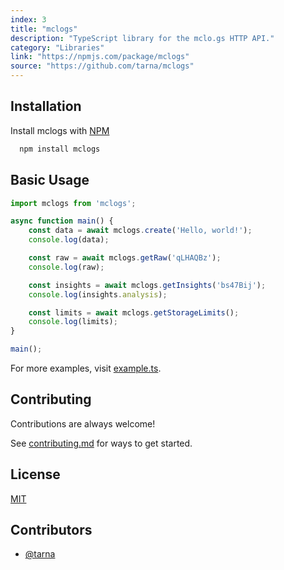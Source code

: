 ```yaml
---
index: 3
title: "mclogs"
description: "TypeScript library for the mclo.gs HTTP API."
category: "Libraries"
link: "https://npmjs.com/package/mclogs"
source: "https://github.com/tarna/mclogs"
---
```


## Installation
Install mclogs with [NPM](https://npmjs.com)

```bash
  npm install mclogs
```

## Basic Usage
```ts
import mclogs from 'mclogs';

async function main() {
    const data = await mclogs.create('Hello, world!');
    console.log(data);

    const raw = await mclogs.getRaw('qLHAQBz');
    console.log(raw);

    const insights = await mclogs.getInsights('bs47Bij');
    console.log(insights.analysis);

    const limits = await mclogs.getStorageLimits();
    console.log(limits);
}

main();
```

For more examples, visit [example.ts](https://github.com/tarna/mclogs/blob/master/src/example.ts).

## Contributing
Contributions are always welcome!

See [contributing.md](CONTRIBUTING.md) for ways to get started.

## License
[MIT](https://choosealicense.com/licenses/mit)

## Contributors
- [@tarna](https://www.github.com/tarna)